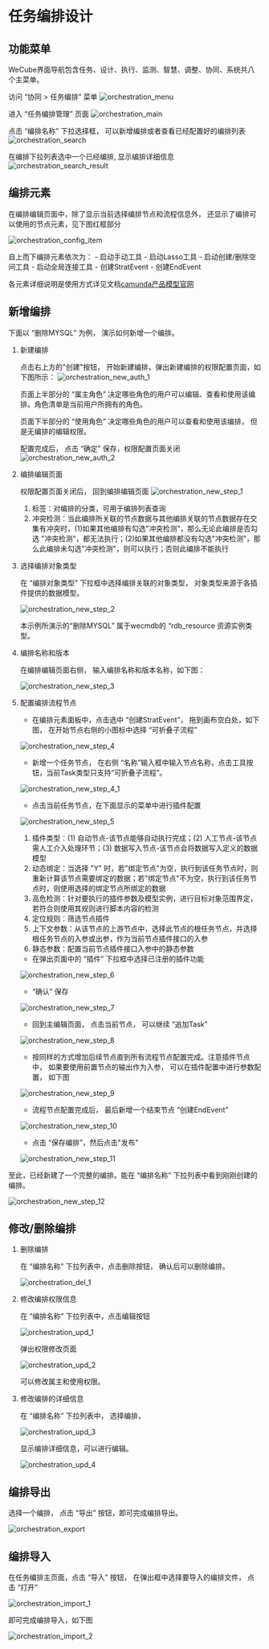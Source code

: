 # 任务编排设计

## 功能菜单

WeCube界面导航包含任务、设计、执行、监测、智慧、调整、协同、系统共八个主菜单。

访问 “协同 > 任务编排” 菜单
![orchestration_menu](images/orchestration-configuration/orchestration_menu.png)

进入 “任务编排管理” 页面
![orchestration_main](images/orchestration-configuration/orchestration_main.png)

点击 “编排名称” 下拉选择框， 可以新增编排或者查看已经配置好的编排列表
![orchestration_search](images/orchestration-configuration/orchestration_search.png)

在编排下拉列表选中一个已经编排, 显示编排详细信息
![orchestration_search_result](images/orchestration-configuration/orchestration_search_result.png)

## 编排元素

在编排编辑页面中，除了显示当前选择编排节点和流程信息外， 还显示了编排可以使用的节点元素，见下图红框部分

![orchestration_config_item](images/orchestration-configuration/orchestration_config_item.png)

自上而下编排元素依次为：
	- 启动手动工具
	- 启动Lasso工具
	- 启动创建/删除空间工具
	- 启动全局连接工具
	- 创建StratEvent
	- 创建EndEvent

各元素详细说明是使用方式详见文档[camunda产品模型官网](https://camunda.com/products/modeler/)

## 新增编排

下面以 “删除MYSQL” 为例， 演示如何新增一个编排。

1. 新建编排

    点击右上方的"创建"按钮， 开始新建编排，弹出新建编排的权限配置页面，如下图所示：
    ![orchestration_new_auth_1](images/orchestration-configuration/orchestration_new_auth_1.png)

    页面上半部分的 “属主角色” 决定哪些角色的用户可以编辑、查看和使用该编排。角色清单是当前用户所拥有的角色。

    页面下半部分的 “使用角色” 决定哪些角色的用户可以查看和使用该编排， 但是无编排的编辑权限。

    配置完成后， 点击 “确定” 保存，权限配置页面关闭
    ![orchestration_new_auth_2](images/orchestration-configuration/orchestration_new_auth_2.png)

1. 编排编辑页面

    权限配置页面关闭后， 回到编排编辑页面
    ![orchestration_new_step_1](images/orchestration-configuration/orchestration_new_step_1.png)

      1. 标签：对编排的分类，可用于编排列表查询
      2. 冲突检测：当此编排所关联的节点数据与其他编排关联的节点数据存在交集有冲突时，(1)如果其他编排有勾选"冲突检测"，那么无论此编排是否勾选
         "冲突检测"，都无法执行；(2)如果其他编排都没有勾选"冲突检测"，那么此编排未勾选"冲突检测"，则可以执行；否则此编排不能执行

1. 选择编排对象类型

    在 “编排对象类型” 下拉框中选择编排关联的对象类型， 对象类型来源于各插件提供的数据模型。

    ![orchestration_new_step_2](images/orchestration-configuration/orchestration_new_step_2.png)

    本示例所演示的“删除MYSQL” 属于wecmdb的 “rdb_resource 资源实例类型。

1. 编排名称和版本

    在编排编辑页面右侧， 输入编排名称和版本名称，如下图：

    ![orchestration_new_step_3](images/orchestration-configuration/orchestration_new_step_3.png)

1. 配置编排流程节点

    - 在编排元素面板中，点击选中 “创建StratEvent”， 拖到画布空白处，如下图， 在开始节点右侧的小图标中选择 “可折叠子流程”

    ![orchestration_new_step_4](images/orchestration-configuration/orchestration_new_step_4.png)

    - 新增一个任务节点， 在右侧 “名称”输入框中输入节点名称，点击工具按钮，当前Task类型只支持“可折叠子流程”。

    ![orchestration_new_step_4_1](images/orchestration-configuration/orchestration_new_step_4_1.png)

    - 点击当前任务节点，在下面显示的菜单中进行插件配置

    ![orchestration_new_step_5](images/orchestration-configuration/orchestration_new_step_5.png)
     
    1. 插件类型：(1) 自动节点-该节点能够自动执行完成；(2) 人工节点-该节点需人工介入处理环节；(3) 数据写入节点-该节点会将数据写入定义的数据模型
    2. 动态绑定：当选择 "Y" 时，若"绑定节点"为空，执行到该任务节点时，则重新计算该节点需要绑定的数据；若"绑定节点"不为空，执行到该任务节点时，则使用选择的绑定节点所绑定的数据
    3. 高危检测：针对要执行的插件参数及模型实例，进行目标对象范围界定，若符合则使用其规则进行脚本内容的检测
    4. 定位规则：筛选节点插件
    5. 上下文参数：从该节点的上游节点中，选择此节点的根任务节点，并选择根任务节点的入参或出参，作为当前节点插件接口的入参
    6. 静态参数：配置当前节点插件接口入参中的静态参数

    - 在弹出页面中的 “插件” 下拉框中选择已注册的插件功能

    ![orchestration_new_step_6](images/orchestration-configuration/orchestration_new_step_6.png)

    - “确认” 保存

    ![orchestration_new_step_7](images/orchestration-configuration/orchestration_new_step_7.png)

    - 回到主编辑页面， 点击当前节点， 可以继续 “追加Task”

    ![orchestration_new_step_8](images/orchestration-configuration/orchestration_new_step_8.png)

    - 按同样的方式增加后续节点直到所有流程节点配置完成。注意插件节点中， 如果要使用前置节点的输出作为入参， 可以在插件配置中进行参数配置， 如下图

    ![orchestration_new_step_9](images/orchestration-configuration/orchestration_new_step_9.png)

    - 流程节点配置完成后， 最后新增一个结束节点 “创建EndEvent”

    ![orchestration_new_step_10](images/orchestration-configuration/orchestration_new_step_10.png)

    - 点击 “保存编排”，然后点击"发布"

    ![orchestration_new_step_11](images/orchestration-configuration/orchestration_new_step_11.png)

至此，已经新建了一个完整的编排。能在 “编排名称” 下拉列表中看到刚刚创建的编排。

![orchestration_new_step_12](images/orchestration-configuration/orchestration_new_step_12.png)


## 修改/删除编排

1. 删除编排

    在 “编排名称” 下拉列表中，点击删除按钮， 确认后可以删除编排。

    ![orchestration_del_1](images/orchestration-configuration/orchestration_del_1.png)

1. 修改编排权限信息

    在 “编排名称” 下拉列表中，点击编辑按钮

    ![orchestration_upd_1](images/orchestration-configuration/orchestration_upd_1.png)

    弹出权限修改页面

    ![orchestration_upd_2](images/orchestration-configuration/orchestration_upd_2.png)

    可以修改属主和使用权限。

1. 修改编排的详细信息

    在 “编排名称” 下拉列表中， 选择编排，

    ![orchestration_upd_3](images/orchestration-configuration/orchestration_upd_3.png)

    显示编排详细信息，可以进行编辑。

    ![orchestration_upd_4](images/orchestration-configuration/orchestration_upd_4.png)


## 编排导出

选择一个编排， 点击 “导出” 按钮，即可完成编排导出。

![orchestration_export](images/orchestration-configuration/orchestration_export.png)

## 编排导入

在任务编排主页面，点击 “导入” 按钮， 在弹出框中选择要导入的编排文件， 点击 “打开”

![orchestration_import_1](images/orchestration-configuration/orchestration_import_1.png)

即可完成编排导入，如下图

![orchestration_import_2](images/orchestration-configuration/orchestration_import_2.png)
